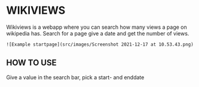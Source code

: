 # WIKIVIEWS

Wikiviews is a webapp where you can search how many views a page on wikipedia has.
Search for a page give a date and get the number of views.

    ![Example startpage](src/images/Screenshot 2021-12-17 at 10.53.43.png)

## HOW TO USE

Give a value in the search bar, pick a start- and enddate
